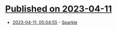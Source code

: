 # [Published on 2023-04-11](index.md)

* [2023-04-11, 05:04:55](https://lobste.rs/s/dgeqh8/sparkle) - [Sparkle](https://troz.net/post/2023/sparkle/)
